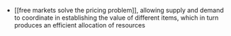 - [[free markets solve the pricing problem]], allowing supply and demand to coordinate in establishing the value of different items, which in turn produces an efficient allocation of resources